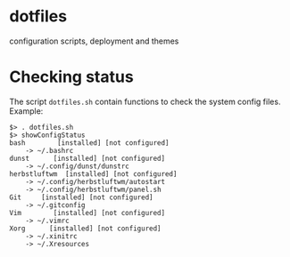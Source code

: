 dotfiles
========

configuration scripts, deployment and themes

Checking status
===============

The script `dotfiles.sh` contain functions to check the system config files.
Example:
```
$> . dotfiles.sh
$> showConfigStatus
bash        [installed] [not configured]
    -> ~/.bashrc
dunst      [installed] [not configured]
    -> ~/.config/dunst/dunstrc
herbstluftwm  [installed] [not configured]
    -> ~/.config/herbstluftwm/autostart 
    -> ~/.config/herbstluftwm/panel.sh
Git     [installed] [not configured]
    -> ~/.gitconfig
Vim        [installed] [not configured]
    -> ~/.vimrc
Xorg      [installed] [not configured]
    -> ~/.xinitrc 
    -> ~/.Xresources
```

